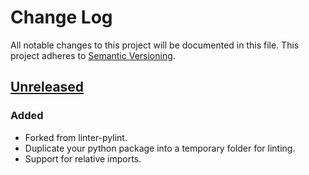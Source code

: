 # Change Log
All notable changes to this project will be documented in this file.
This project adheres to [Semantic Versioning](http://semver.org/).

## [Unreleased]
### Added
- Forked from linter-pylint.
- Duplicate your python package into a temporary folder for linting.
- Support for relative imports.

[Unreleased]: https://github.com/Horta/linter-py/HEAD
